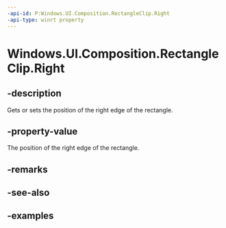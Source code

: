 ```yaml
---
-api-id: P:Windows.UI.Composition.RectangleClip.Right
-api-type: winrt property
---
```


# Windows.UI.Composition.RectangleClip.Right

<!--
public float Right { get; set; }
-->

## -description

Gets or sets the position of the right edge of the rectangle.

## -property-value

The position of the right edge of the rectangle.

## -remarks

## -see-also

## -examples


